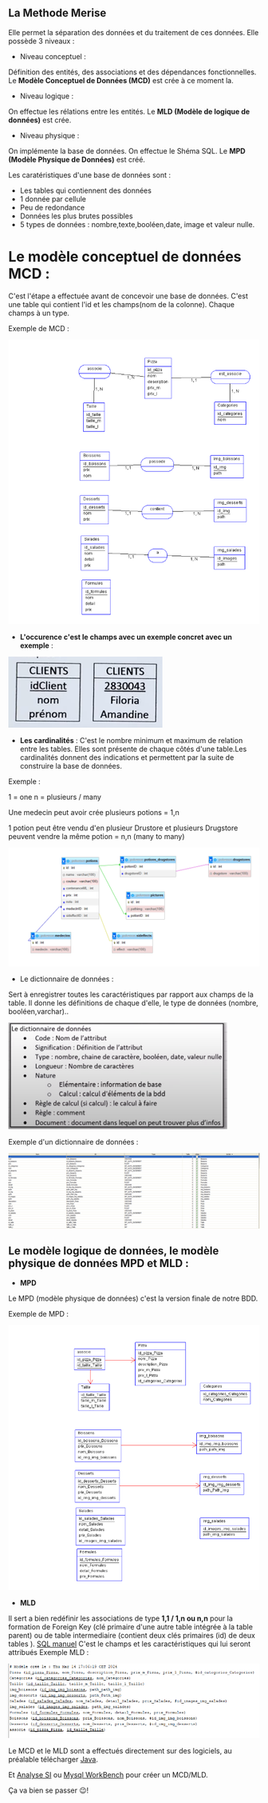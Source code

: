 ## La Methode Merise

Elle permet la séparation des données et du traitement de ces données.
Elle possède 3 niveaux  : 

- Niveau conceptuel : 

Définition des entités, des associations et des dépendances fonctionnelles.
Le **Modèle Conceptuel de Données (MCD)** est crée à ce moment la.

- Niveau logique :

On effectue les rélations entre les entités.
Le **MLD (Modèle de logique de données)** est crée.

- Niveau physique : 

On implémente la base de données. 
On effectue le Shéma SQL.
Le **MPD  (Modèle Physique de Données)** est créé.

Les caratéristiques d'une base de données sont :
- Les tables qui contiennent des données
- 1 donnée par cellule
- Peu de redondance
- Données les plus brutes possibles
- 5 types de données : nombre,texte,booléen,date, image et valeur nulle.

# **Le modèle conceptuel de données MCD** :

C'est l'étape a effectuée avant de concevoir une base de données.
C'est une table qui contient l'id et les champs(nom de la colonne).
Chaque champs à un type.

Exemple de MCD :

 ![capture d'écran](img_readme/MCD.PNG)

- **L'occurence c'est le champs avec un exemple concret avec un exemple** : 

 ![capture d'écran](img_readme/occurence.PNG)

- **Les cardinalités** :
 C'est le nombre minimum et maximum de relation entre les tables.
 Elles sont présente de chaque côtés d'une table.Les cardinalités donnent des indications et permettent par la suite de construire la base de données.

Exemple : 

 1 = one
 n = plusieurs / many

Une medecin  peut avoir crée plusieurs potions = 1,n

1 potion peut être vendu d'en plusieur Drustore et plusieurs Drugstore peuvent vendre la même potion = n,n (many to many)

  ![capture d'écran](img_readme/cardinalite.PNG)

 
- Le dictionnaire de données :

Sert à  enregistrer toutes les caractéristiques par rapport aux champs de la table. Il donne les définitions de chaque d'elle, le type de données (nombre, booléen,varchar)..

 ![capture d'écran](img_readme/d_donnees2.PNG)

Exemple d'un dictionnaire de données :

 ![capture d'écran](img_readme/dictionnaires_donnees.PNG)


## **Le modèle logique de données, le modèle physique de données MPD et MLD** :

- **MPD**

Le MPD (modèle physique de données) c'est la  version finale de notre BDD.

Exemple de MPD :

![capture d'écran](img_readme/MPD.png)

- **MLD**

Il sert a  bien redéfinir les associations de type **1,1 / 1,n ou n,n** pour la formation de Foreign Key (clé primaire d'une autre table intégrée à la table parent) ou de table intermediaire (contient deux clés primaires (id) de deux tables ).
[SQL manuel](https://sql.sh/cours/select)
C'est le champs et les caractéristiques qui lui seront attribués
Exemple MLD :

  ![capture d'écran](img_readme/MLDR.PNG)



Le MCD et le MLD sont a effectués directement sur des logiciels, au préalable télécharger [Java](https://www.java.com/fr/).

Et [Analyse SI](https://launchpad.net/analysesi/+download) ou [Mysql WorkBench](https://dev.mysql.com/downloads/workbench/) pour créer un MCD/MLD.

Ça va bien se passer 😉!



